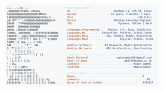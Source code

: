 <picture>
  <source srcset="https://raw.githubusercontent.com/mmazinjameel/mmazinjameel/main/dark_mode.svg?v=1739321039" media="(prefers-color-scheme: dark)">
  <img src="https://raw.githubusercontent.com/mmazinjameel/mmazinjameel/main/light_mode.svg?v=1739321039">
</picture>
